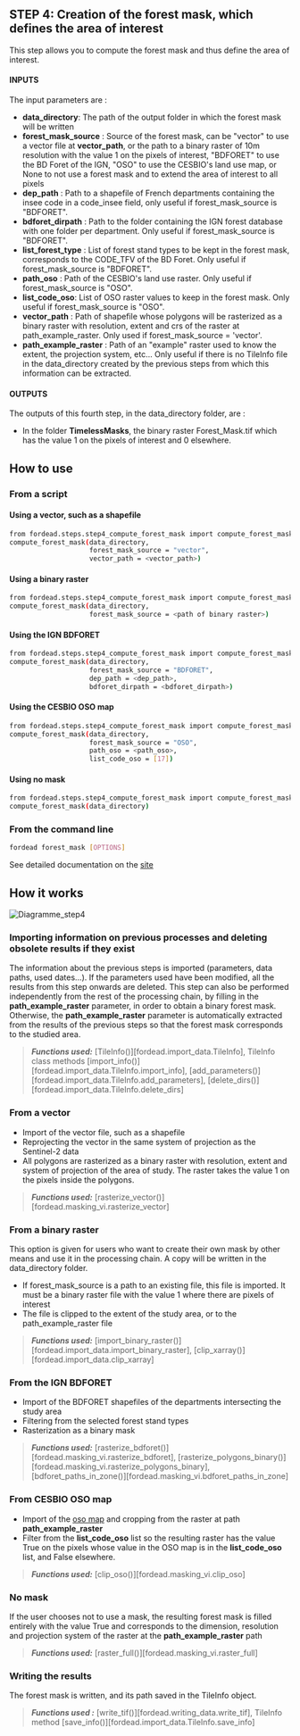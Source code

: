 ## STEP 4: Creation of the forest mask, which defines the area of interest
This step allows you to compute the forest mask and thus define the area of interest.

#### INPUTS
The input parameters are :
- **data_directory**: The path of the output folder in which the forest mask will be written
- **forest_mask_source** : Source of the forest mask, can be "vector" to use a vector file at **vector_path**, or the path to a binary raster of 10m resolution with the value 1 on the pixels of interest, "BDFORET" to use the BD Foret of the IGN, "OSO" to use the CESBIO's land use map, or None to not use a forest mask and to extend the area of interest to all pixels
- **dep_path** : Path to a shapefile of French departments containing the insee code in a code_insee field, only useful if forest_mask_source is "BDFORET".
- **bdforet_dirpath** : Path to the folder containing the IGN forest database with one folder per department. Only useful if forest_mask_source is "BDFORET".
- **list_forest_type** : List of forest stand types to be kept in the forest mask, corresponds to the CODE_TFV of the BD Foret. Only useful if forest_mask_source is "BDFORET".
- **path_oso** : Path of the CESBIO's land use raster. Only useful if forest_mask_source is "OSO".
- **list_code_oso**: List of OSO raster values to keep in the forest mask. Only useful if forest_mask_source is "OSO".
- **vector_path** : Path of shapefile whose polygons will be rasterized as a binary raster with resolution, extent and crs of the raster at path_example_raster. Only used if forest_mask_source = 'vector'.
- **path_example_raster** : Path of an "example" raster used to know the extent, the projection system, etc... Only useful if there is no TileInfo file in the data_directory created by the previous steps from which this information can be extracted.

#### OUTPUTS
The outputs of this fourth step, in the data_directory folder, are :
- In the folder **TimelessMasks**, the binary raster Forest_Mask.tif which has the value 1 on the pixels of interest and 0 elsewhere.

## How to use
### From a script

#### Using a vector, such as a shapefile
```bash
from fordead.steps.step4_compute_forest_mask import compute_forest_mask
compute_forest_mask(data_directory, 
                    forest_mask_source = "vector", 
                    vector_path = <vector_path>)
```
#### Using a binary raster
```bash
from fordead.steps.step4_compute_forest_mask import compute_forest_mask
compute_forest_mask(data_directory, 
                    forest_mask_source = <path of binary raster>)
```

#### Using the IGN BDFORET
```bash
from fordead.steps.step4_compute_forest_mask import compute_forest_mask
compute_forest_mask(data_directory, 
                    forest_mask_source = "BDFORET", 
                    dep_path = <dep_path>,
                    bdforet_dirpath = <bdforet_dirpath>)
```
#### Using the CESBIO OSO map
```bash
from fordead.steps.step4_compute_forest_mask import compute_forest_mask
compute_forest_mask(data_directory, 
                    forest_mask_source = "OSO", 
                    path_oso = <path_oso>,
                    list_code_oso = [17])
```
#### Using no mask
```bash
from fordead.steps.step4_compute_forest_mask import compute_forest_mask
compute_forest_mask(data_directory)
```

### From the command line

```bash
fordead forest_mask [OPTIONS]
```

See detailed documentation on the [site](../../cli.md#fordead-forest_mask)

## How it works

![Diagramme_step4](Diagrams/Diagramme_step4.png "Diagramme_step4")

### Importing information on previous processes and deleting obsolete results if they exist
The information about the previous steps is imported (parameters, data paths, used dates...). If the parameters used have been modified, all the results from this step onwards are deleted. This step can also be performed independently from the rest of the processing chain, by filling in the **path_example_raster** parameter, in order to obtain a binary forest mask. Otherwise, the **path_example_raster** parameter is automatically extracted from the results of the previous steps so that the forest mask corresponds to the studied area.
> **_Functions used:_** [TileInfo()][fordead.import_data.TileInfo], TileInfo class methods [import_info()][fordead.import_data.TileInfo.import_info], [add_parameters()][fordead.import_data.TileInfo.add_parameters], [delete_dirs()][fordead.import_data.TileInfo.delete_dirs]

### From a vector
- Import of the vector file, such as a shapefile
- Reprojecting the vector in the same system of projection as the Sentinel-2 data
- All polygons are rasterized as a binary raster with resolution, extent and system of projection of the area of study. The raster takes the value 1 on the pixels inside the polygons.
> **_Functions used:_** [rasterize_vector()][fordead.masking_vi.rasterize_vector]

### From a binary raster
This option is given for users who want to create their own mask by other means and use it in the processing chain. A copy will be written in the data_directory folder.
 - If forest_mask_source is a path to an existing file, this file is imported. It must be a binary raster file with the value 1 where there are pixels of interest
 - The file is clipped to the extent of the study area, or to the path_example_raster file
> **_Functions used:_** [import_binary_raster()][fordead.import_data.import_binary_raster], [clip_xarray()][fordead.import_data.clip_xarray]

### From the IGN BDFORET
- Import of the BDFORET shapefiles of the departments intersecting the study area
- Filtering from the selected forest stand types
- Rasterization as a binary mask
> **_Functions used:_** [rasterize_bdforet()][fordead.masking_vi.rasterize_bdforet], [rasterize_polygons_binary()][fordead.masking_vi.rasterize_polygons_binary], [bdforet_paths_in_zone()][fordead.masking_vi.bdforet_paths_in_zone]

### From CESBIO OSO map
 - Import of the [oso map](http://osr-cesbio.ups-tlse.fr/~oso/) and cropping from the raster at path **path_example_raster**
 - Filter from the **list_code_oso** list so the resulting raster has the value True on the pixels whose value in the OSO map is in the **list_code_oso** list, and False elsewhere.
> **_Functions used:_** [clip_oso()][fordead.masking_vi.clip_oso]

### No mask
If the user chooses not to use a mask, the resulting forest mask is filled entirely with the value True and corresponds to the dimension, resolution and projection system of the raster at the **path_example_raster** path
> **_Functions used:_** [raster_full()][fordead.masking_vi.raster_full]

### Writing the results
The forest mask is written, and its path saved in the TileInfo object.
> **_Functions used :_** [write_tif()][fordead.writing_data.write_tif], TileInfo method [save_info()][fordead.import_data.TileInfo.save_info]
